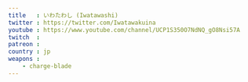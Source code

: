 ```yaml
---
title   : いわたわし (Iwatawashi)
twitter : https://twitter.com/Iwatawakuina
youtube : https://www.youtube.com/channel/UCP1S350O7NdNQ_gO8Nsi57A
twitch  : 
patreon : 
country : jp
weapons :
    - charge-blade
---
```


